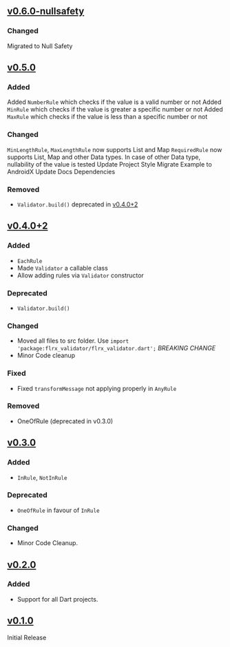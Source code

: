 ## [v0.6.0-nullsafety]
### Changed
Migrated to Null Safety

## [v0.5.0]
### Added
Added `NumberRule` which checks if the value is a valid number or not
Added `MinRule` which checks if the value is greater a specific number or not
Added `MaxRule` which checks if the value is less than a specific number or not

### Changed
`MinLengthRule`, `MaxLengthRule` now supports List and Map
`RequiredRule` now supports List, Map and other Data types. In case of other Data type, nullability of the value is tested
Update Project Style
Migrate Example to AndroidX
Update Docs Dependencies

### Removed
- `Validator.build()` deprecated in [v0.4.0+2]

## [v0.4.0+2]

### Added
- `EachRule`
- Made `Validator` a callable class
- Allow adding rules via `Validator` constructor

### Deprecated
- `Validator.build()`

### Changed
- Moved all files to src folder. Use `import 'package:flrx_validator/flrx_validator.dart';` *BREAKING CHANGE*
- Minor Code cleanup

### Fixed
- Fixed `transformMessage` not applying properly in `AnyRule`

### Removed
- OneOfRule (deprecated in v0.3.0)

## [v0.3.0]

### Added
- `InRule`, `NotInRule`

### Deprecated
- `OneOfRule` in favour of `InRule`

### Changed
- Minor Code Cleanup.

## [v0.2.0]

### Added
- Support for all Dart projects.

## [v0.1.0]

Initial Release

[v0.6.0-nullsafety]: https://github.com/flrx/validator/compare/v0.6.0-nullsafety...v0.5.0
[v0.5.0]: https://github.com/flrx/validator/compare/v0.5.0...v0.4.0+2
[v0.4.0+2]: https://github.com/flrx/validator/compare/v0.4.0+2...v0.3.0
[v0.3.0]: https://github.com/flrx/validator/compare/v0.3.0...v0.2.0
[v0.2.0]: https://github.com/flrx/validator/compare/v0.2.0...v0.1.0
[v0.1.0]: https://github.com/flrx/validator/tag/v0.1.0
